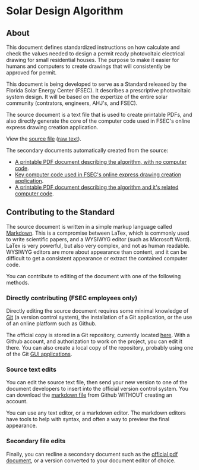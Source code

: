 # Solar Design Algorithm

## About

This document defines standardized instructions on how calculate and check the values needed to design a permit ready photovoltaic electrical drawing for small residential houses. The purpose to make it easier for humans and computers to create drawings that will consistently be approved for permit.

This document is being developed to serve as a Standard released by the Florida Solar Energy Center (FSEC). It describes a prescriptive photovoltaic system design. It will be based on the expertize of the entire solar community (contrators, engineers, AHJ's, and FSEC).

The source document is a text file that is used to create printable PDFs, and also directly generate the core of the computer code used in FSEC's online express drawing creation application.

View the [source file](SDA.md)
([raw text](https://raw.githubusercontent.com/kshowalter/solar_design_algorithm/master/SDA.md)).

The secondary documents automatically created from the source:

  * [A printable PDF document describing the algorithm, with no computer code](SDA_standard.pdf).
  * [Key computer code used in FSEC's online express drawing creation application](SDA.js).
  * [A printable PDF document describing the algorithm and it's related computer code](SDA.pdf).

## Contributing to the Standard

The source document is written in a simple markup language called [Markdown](https://en.wikipedia.org/wiki/Markdown). This is a compromise between LaTex, which is commonly used to write scientific papers, and a WYSIWYG editor (such as Microsoft Word). LaTex is very powerful, but also very complex, and not as human readable. WYSIWYG editors are more about appearance than content, and it can be difficult to get a consistent appearance or extract the contained computer code.

You can contribute to editing of the document with one of the following methods.

### Directly contributing (FSEC employees only)

Directly editing the source document requires some minimal knowledge of [Git](https://en.wikipedia.org/wiki/Git) (a version control system), the installation of a Git application, or the use of an online platform such as Github.

The official copy is stored in a Git repository, currently located [here](https://github.com/kshowalter/solar_design_algorithm). With a Github account, and authorization to work on the project, you can edit it there. You can also create a local copy of the repository, probably using one of the Git [GUI applications](https://git-scm.com/downloads/guis).

### Source text edits

You can edit the source text file, then send your new version to one of the document developers to insert into the official version control system. You can download the [markdown file](https://raw.githubusercontent.com/kshowalter/solar_design_algorithm/master/SDA.md) from Github WITHOUT creating an account.

You can use any text editor, or a markdown editor. The markdown editors have tools to help with syntax, and often a way to preview the final appearance.

### Secondary file edits

Finally, you can redline a secondary document such as the [official pdf document](https://github.com/kshowalter/solar_design_algorithm/blob/master/SDA.pdf), or a version converted to your document editor of choice.
